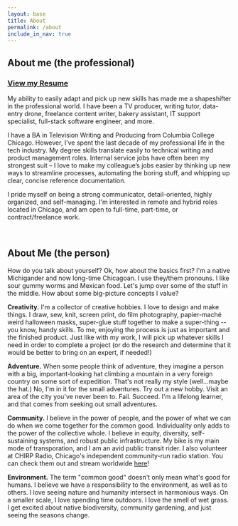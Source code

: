 ```yaml
---
layout: base
title: About
permalink: /about
include_in_nav: true
---
```


## About me (the professional)

<h3><a class="resume" href="img/Charlie_Smith_Base_Resume.pdf" data-fancybox="gallery">View my Resume</a></h3>

My ability to easily adapt and pick up new skills has made me a shapeshifter in the professional world. I have been a TV producer, writing tutor, data-entry drone, freelance content writer, bakery assistant, IT support specialist, full-stack software engineer, and more.

I have a BA in Television Writing and Producing from Columbia College Chicago. However, I’ve spent the last decade of my professional life in the tech industry. My degree skills translate easily to technical writing and product management roles. Internal service jobs have often been my strongest suit – I love to make my colleague’s jobs easier by thinking up new ways to streamline processes, automating the boring stuff, and whipping up clear, concise reference documentation.

I pride myself on being a strong communicator, detail-oriented, highly organized, and self-managing. I'm interested in remote and hybrid roles located in Chicago, and am open to full-time, part-time, or contract/freelance work.

<br>

## About Me (the person)

How do you talk about yourself? Ok, how about the basics first? I'm a native Michigander and now long-time Chicagoan. I use they/them pronouns. I like sour gummy worms and Mexican food. Let's jump over some of the stuff in the middle. How about some big-picture concepts I value?

**Creativity.** I'm a collector of creative hobbies. I love to design and make things. I draw, sew, knit, screen print, do film photography, papier-maché weird halloween masks, super-glue stuff together to make a super-thing -- you know, handy skills. To me, enjoying the process is just as important and the finished product. Just like with my work, I will pick up whatever skills I need in order to complete a project (or do the research and determine that it would be better to bring on an expert, if needed!)

**Adventure.** When some people think of adventure, they imagine a person with a big, important-looking hat climbing a mountain in a very foreign country on some sort of expedition. That's not really my style (well...maybe the hat.) No, I'm in it for the small adventures. Try out a new hobby. Visit an area of the city you've never been to. Fail. Succeed. I'm a lifelong learner, and that comes from seeking out small adventures.

**Community.** I believe in the power of people, and the power of what we can do when we come together for the common good. Individuality only adds to the power of the collective whole. I believe in equity, diversity, self-sustaining systems, and robust public infrastructure. My bike is my main mode of transporation, and I am an avid public transit rider. I also volunteer at CHIRP Radio, Chicago's independent community-run radio station. You can check them out and stream worldwide [here](http://chirpradio.org)!

**Environment.** The term "common good" doesn't only mean what's good for humans. I believe we have a responsibility to the environment, as well as to others. I love seeing nature and humanity intersect in harmonious ways. On a smaller scale, I love spending time outdoors. I love the smell of wet grass. I get excited about native biodiversity, community gardening, and just seeing the seasons change.

<script src="../assets/activate_fancybox.js"></script>